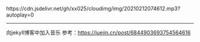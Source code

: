 
<p>https://cdn.jsdelivr.net/gh/xx025/cloudimg/img/20210212074612.mp3?autoplay=0</p>



---

向jekyll博客中加入音乐
参考：https://juejin.cn/post/6844903693754564616
